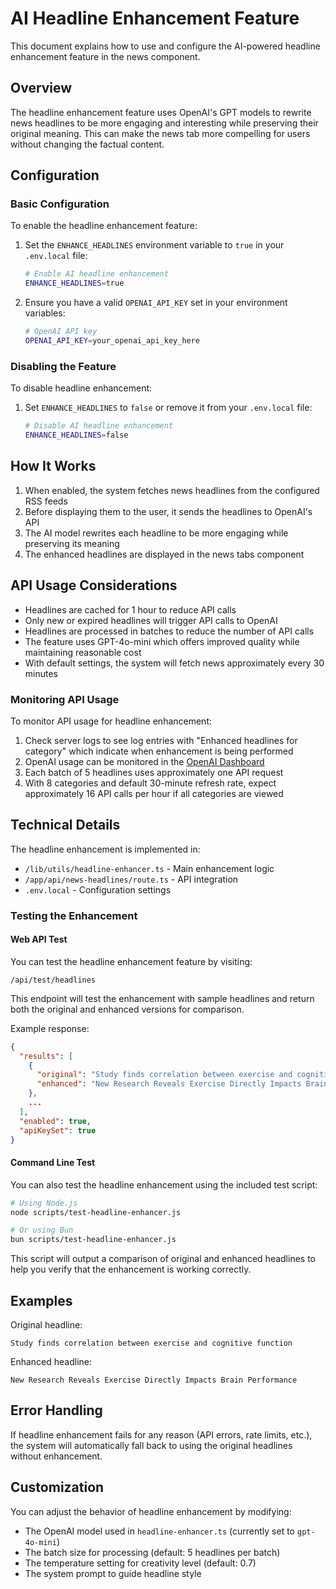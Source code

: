 # AI Headline Enhancement Feature

This document explains how to use and configure the AI-powered headline enhancement feature in the news component.

## Overview

The headline enhancement feature uses OpenAI's GPT models to rewrite news headlines to be more engaging and interesting while preserving their original meaning. This can make the news tab more compelling for users without changing the factual content.

## Configuration

### Basic Configuration

To enable the headline enhancement feature:

1. Set the `ENHANCE_HEADLINES` environment variable to `true` in your `.env.local` file:

   ```bash
   # Enable AI headline enhancement
   ENHANCE_HEADLINES=true
   ```

2. Ensure you have a valid `OPENAI_API_KEY` set in your environment variables:

   ```bash
   # OpenAI API key
   OPENAI_API_KEY=your_openai_api_key_here
   ```

### Disabling the Feature

To disable headline enhancement:

1. Set `ENHANCE_HEADLINES` to `false` or remove it from your `.env.local` file:

   ```bash
   # Disable AI headline enhancement
   ENHANCE_HEADLINES=false
   ```

## How It Works

1. When enabled, the system fetches news headlines from the configured RSS feeds
2. Before displaying them to the user, it sends the headlines to OpenAI's API
3. The AI model rewrites each headline to be more engaging while preserving its meaning
4. The enhanced headlines are displayed in the news tabs component

## API Usage Considerations

- Headlines are cached for 1 hour to reduce API calls
- Only new or expired headlines will trigger API calls to OpenAI
- Headlines are processed in batches to reduce the number of API calls
- The feature uses GPT-4o-mini which offers improved quality while maintaining reasonable cost
- With default settings, the system will fetch news approximately every 30 minutes

### Monitoring API Usage

To monitor API usage for headline enhancement:

1. Check server logs to see log entries with "Enhanced headlines for category" which indicate when enhancement is being performed
2. OpenAI usage can be monitored in the [OpenAI Dashboard](https://platform.openai.com/usage)
3. Each batch of 5 headlines uses approximately one API request
4. With 8 categories and default 30-minute refresh rate, expect approximately 16 API calls per hour if all categories are viewed

## Technical Details

The headline enhancement is implemented in:

- `/lib/utils/headline-enhancer.ts` - Main enhancement logic
- `/app/api/news-headlines/route.ts` - API integration
- `.env.local` - Configuration settings

### Testing the Enhancement

#### Web API Test

You can test the headline enhancement feature by visiting:

```
/api/test/headlines
```

This endpoint will test the enhancement with sample headlines and return both the original and enhanced versions for comparison.

Example response:
```json
{
  "results": [
    {
      "original": "Study finds correlation between exercise and cognitive function",
      "enhanced": "New Research Reveals Exercise Directly Impacts Brain Performance"
    },
    ...
  ],
  "enabled": true,
  "apiKeySet": true
}
```

#### Command Line Test

You can also test the headline enhancement using the included test script:

```bash
# Using Node.js
node scripts/test-headline-enhancer.js

# Or using Bun
bun scripts/test-headline-enhancer.js
```

This script will output a comparison of original and enhanced headlines to help you verify that the enhancement is working correctly.

## Examples

Original headline:
```
Study finds correlation between exercise and cognitive function
```

Enhanced headline:
```
New Research Reveals Exercise Directly Impacts Brain Performance
```

## Error Handling

If headline enhancement fails for any reason (API errors, rate limits, etc.), the system will automatically fall back to using the original headlines without enhancement.

## Customization

You can adjust the behavior of headline enhancement by modifying:

- The OpenAI model used in `headline-enhancer.ts` (currently set to `gpt-4o-mini`)
- The batch size for processing (default: 5 headlines per batch)
- The temperature setting for creativity level (default: 0.7)
- The system prompt to guide headline style
